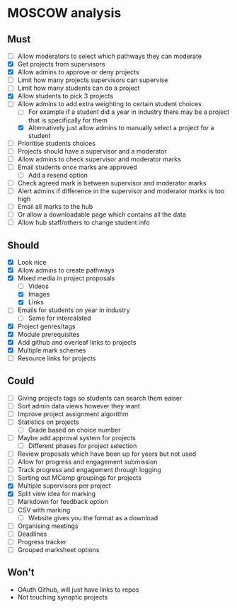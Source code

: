 # MOSCOW analysis

## Must

- [ ] Allow moderators to select which pathways they can moderate
- [x] Get projects from supervisors
- [x] Allow admins to approve or deny projects
- [ ] Limit how many projects supervisors can supervise
- [ ] Limit how many students can do a project
- [x] Allow students to pick 3 projects
- [ ] Allow admins to add extra weighting to certain student choices
	- [ ] For example if a student did a year in industry there may be a project that is specifically for them
	- [x] Alternatively just allow admins to manually select a project for a student
- [ ] Prioritise students choices
- [ ] Projects should have a supervisor and a moderator
- [ ] Allow admins to check supervisor and moderator marks
- [ ] Email students once marks are approved
	- [ ] Add a resend option
- [ ] Check agreed mark is between supervisor and moderator marks
- [ ] Alert admins if difference in the supervisor and moderator marks is too high
- [ ] Email all marks to the hub
- [ ] 	Or allow a downloadable page which contains all the data
- [ ] Allow hub staff/others to change student info

## Should

- [x] Look nice
- [x] Allow admins to create pathways
- [x] Mixed media in project proposals
	- [ ] Videos
	- [x] Images
	- [x] Links
- [ ] Emails for students on year in industry
	- [ ] Same for intercalated
- [x] Project genres/tags
- [x] Module prerequisites
- [x] Add github and overleaf links to projects
- [x] Multiple mark schemes
- [ ] Resource links for projects

## Could

- [ ] Giving projects tags so students can search them eaiser
- [ ] Sort admin data views however they want
- [ ] Improve project assignment algorithm
- [ ] Statistics on projects
	- [ ] Grade based on choice number
- [ ] Maybe add approval system for projects
	- [ ] Different phases for project selection
- [ ] Review proposals which have been up for years but not used
- [ ] Allow for progress and engagement submission
- [ ] Track progress and engagement through logging
- [ ] Sorting out MComp groupings for projects
- [x] Multiple supervisors per project
- [x] Split view idea for marking
- [ ] Markdown for feedback option
- [ ] CSV with marking
	- [ ] Website gives you the format as a download
- [ ] Organising meetings
- [ ] Deadlines
- [ ] Progress tracker
- [ ] Grouped marksheet options

## Won't

- OAuth Github, will just have links to repos
- Not touching synoptic projects

